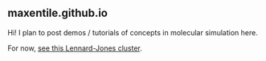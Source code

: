 ## maxentile.github.io

Hi! I plan to post demos / tutorials of concepts in molecular simulation here.

For now, [see this Lennard-Jones cluster](https://maxentile.github.io/maxentile.github.io/lennard_jones_demo.html).
